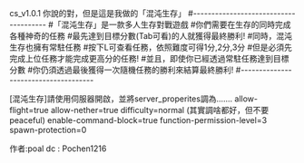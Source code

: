 cs_v1.0.1
你說的對，但是這是我做的「混沌生存」
#--------------------------------------
#「混沌生存」是一款多人生存對戰遊戲
#你們需要在生存的同時完成各種神奇的任務
#最先達到目標分數(Tab可看)的人就獲得最終勝利!
#同時，混沌生存也擁有常駐任務
#按下L可查看任務，依照難度可得1分,2分,3分
#但是必須先完成上位任務才能完成更高分的任務!
#並且，即使你已經透過常駐任務達到目標分數
#你仍須透過最後獲得一次隨機任務的勝利來結算最終勝利!
#-------------------------------------


[混沌生存]請使用伺服器開啟，並將server_properites調為.......
allow-flight=true
allow-nether=true
difficulty=normal   (其實調啥都好，但不要peaceful)
enable-command-block=true
function-permission-level=3
spawn-protection=0

作者:poal
dc : Pochen1216



